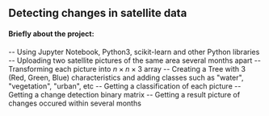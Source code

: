 ## Detecting changes in satellite data
#### Briefly about the project:
-- Using Jupyter Notebook, Python3, scikit-learn and other Python libraries
-- Uploading two satellite pictures of the same area several months apart
-- Transforming each picture into $n \times n \times 3$ array
-- Creating a Tree with 3 (Red, Green, Blue) characteristics and adding classes such as "water", "vegetation", "urban", etc
-- Getting a classification of each picture
-- Getting a change detection binary matrix
-- Getting a result picture of changes occured within several months

